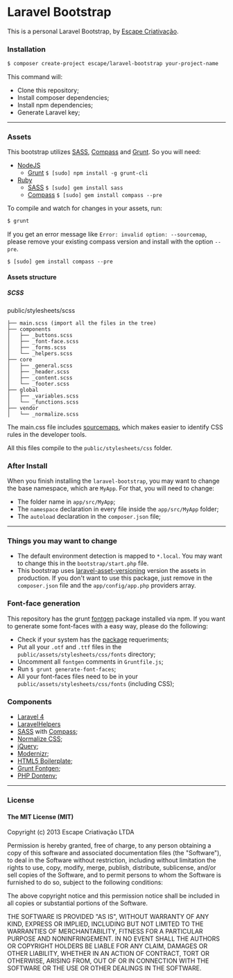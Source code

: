 # Laravel Bootstrap

This is a personal Laravel Bootstrap, by [Escape Criativação](http://www.escape.ppg.br).

### Installation

```sh
$ composer create-project escape/laravel-bootstrap your-project-name
```

This command will:

* Clone this repository;
* Install composer dependencies;
* Install npm dependencies;
* Generate Laravel key;

***

### Assets

This bootstrap utilizes [SASS](http://sass-lang.com/), [Compass](http://compass-style.org/) and [Grunt](http://gruntjs.com/). So you will need:

* [NodeJS](http://nodejs.org/)
  * [Grunt](http://gruntjs.com/) `$ [sudo] npm install -g grunt-cli`
* [Ruby](https://www.ruby-lang.org/)
  * [SASS](http://sass-lang.com/) `$ [sudo] gem install sass`
  * [Compass](http://compass-style.org/) `$ [sudo] gem install compass --pre`

To compile and watch for changes in your assets, run:

```sh
$ grunt
```

If you get an error message like `Error: invalid option: --sourcemap`, please remove your existing compass version and install with the option `--pre`.

```
$ [sudo] gem install compass --pre
```

#### Assets structure

##### SCSS

public/stylesheets/scss
```
├── main.scss (import all the files in the tree)
├── components
│   ├── _buttons.scss
│   ├── _font-face.scss
│   ├── _forms.scss
│   └── _helpers.scss
├── core
│   ├── _general.scss
│   ├── _header.scss
│   ├── _content.scss
│   └── _footer.scss
├── global
│   ├── _variables.scss
│   └── _functions.scss
├── vendor
│   └── _normalize.scss
```

The main.css file includes [sourcemaps](https://developer.chrome.com/devtools/docs/css-preprocessors), which makes easier to identify CSS rules in the developer tools.

All this files compile to the `public/stylesheets/css` folder.

### After Install

When you finish installing the `laravel-bootstrap`, you may want to change the base namespace, which are `MyApp`. For that, you will need to change:

* The folder name in `app/src/MyApp`;
* The `namespace` declaration in every file inside the `app/src/MyApp` folder;
* The `autoload` declaration in the `composer.json` file;

***

### Things you may want to change

* The default environment detection is mapped to `*.local`. You may want to change this in the `bootstrap/start.php` file.
* This bootstrap uses [laravel-asset-versioning](https://github.com/EscapeWork/laravel-asset-versioning) version the assets in production. If you don't want to use this package, just remove in the `composer.json` file and the `app/config/app.php` providers array.

### Font-face generation

This repository has the grunt [fontgen](https://github.com/agentk/grunt-fontgen) package installed via npm. If you want to generate some font-faces with a easy way, please do the following:

* Check if your system has the [package](https://github.com/agentk/grunt-fontgen) requeriments;
* Put all your `.otf` and `.ttf` files in the `public/assets/stylesheets/css/fonts` directory;
* Uncomment all `fontgen` comments in `Gruntfile.js`;
* Run `$ grunt generate-font-faces`;
* All your font-faces files need to be in your `public/assets/stylesheets/css/fonts` (including CSS);

### Components

* [Laravel 4](http://laravel.com/)
* [LaravelHelpers](https://github.com/EscapeWork/LaravelHelpers)
* [SASS](http://sass-lang.com/) with [Compass](http://compass-style.org/);
* [Normalize CSS](http://necolas.github.io/normalize.css/);
* [jQuery](http://jquery.com/);
* [Modernizr](http://modernizr.com/);
* [HTML5 Boilerplate](http://html5boilerplate.com/);
* [Grunt Fontgen](https://github.com/agentk/grunt-fontgen);
* [PHP Dontenv](https://github.com/vlucas/phpdotenv);

***

### License

#### The MIT License (MIT)

Copyright (c) 2013 Escape Criativação LTDA

Permission is hereby granted, free of charge, to any person obtaining a copy
of this software and associated documentation files (the "Software"), to deal
in the Software without restriction, including without limitation the rights
to use, copy, modify, merge, publish, distribute, sublicense, and/or sell
copies of the Software, and to permit persons to whom the Software is
furnished to do so, subject to the following conditions:

The above copyright notice and this permission notice shall be included in
all copies or substantial portions of the Software.

THE SOFTWARE IS PROVIDED "AS IS", WITHOUT WARRANTY OF ANY KIND, EXPRESS OR
IMPLIED, INCLUDING BUT NOT LIMITED TO THE WARRANTIES OF MERCHANTABILITY,
FITNESS FOR A PARTICULAR PURPOSE AND NONINFRINGEMENT. IN NO EVENT SHALL THE
AUTHORS OR COPYRIGHT HOLDERS BE LIABLE FOR ANY CLAIM, DAMAGES OR OTHER
LIABILITY, WHETHER IN AN ACTION OF CONTRACT, TORT OR OTHERWISE, ARISING FROM,
OUT OF OR IN CONNECTION WITH THE SOFTWARE OR THE USE OR OTHER DEALINGS IN
THE SOFTWARE.
